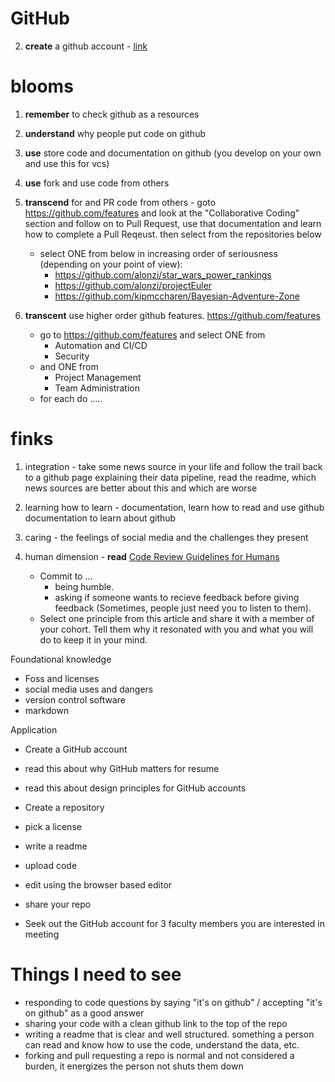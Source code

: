 # GitHub


2. **create** a github account - [link](https://github.com/join) 
 

# blooms
1. **remember** to check github as a resources
2. **understand** why people put code on github
3. **use** store code and documentation on github (you develop on your own and use this for vcs)
4. **use** fork and use code from others
5. **transcend** for and PR code from others - goto https://github.com/features and look at the "Collaborative Coding" section and follow on to Pull Request, use that documentation and learn how to complete a Pull Reqeust. then select from the repositories below
   * select ONE from below in increasing order of seriousness (depending on your point of view):
      * https://github.com/alonzi/star_wars_power_rankings
      * https://github.com/alonzi/projectEuler
      * https://github.com/kipmccharen/Bayesian-Adventure-Zone
   
7. **transcent** use higher order github features. https://github.com/features
   * go to https://github.com/features and select ONE from
       * Automation and CI/CD
       * Security
   * and ONE from
       * Project Management
       * Team Administration
   * for each do .....

# finks
1. integration - take some news source in your life and follow the trail back to a github page explaining their data pipeline, read the readme, which news sources are better about this and which are worse
2. learning how to learn - documentation, learn how to read and use github documentation to learn about github
3. caring - the feelings of social media and the challenges they present
4. human dimension -  **read** [Code Review Guidelines for Humans](https://phauer.com/2018/code-review-guidelines/)

    * Commit to ...
      * being humble.
      * asking if someone wants to recieve feedback before giving feedback (Sometimes, people just need you to listen to them).
    * Select one principle from this article and share it with a member of your cohort. Tell them why it resonated with you and what you will do to keep it in your mind.


Foundational knowledge
 + Foss and licenses
 + social media uses and dangers
 + version control software
 + markdown


Application
 + Create a GitHub account
 + read this about why GitHub matters for resume
 + read this about design principles for GitHub accounts

 + Create a repository
 + pick a license
 + write a readme
 + upload code 
 + edit using the browser based editor
 + share your repo

 + Seek out the GitHub account for 3 faculty members you are interested in meeting


# Things I need to see
* responding to code questions by saying "it's on github" / accepting "it's on github" as a good answer
* sharing your code with a clean github link to the top of the repo
* writing a readme that is clear and well structured. something a person can read and know how to use the code, understand the data, etc.
* forking and pull requesting a repo is normal and not considered a burden, it energizes the person not shuts them down
